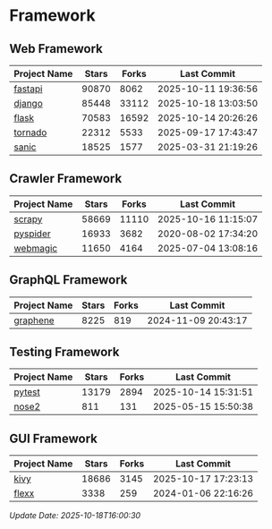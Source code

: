 # Framework

## Web Framework
| Project Name | Stars | Forks | Last Commit |
| ------------ | ----- | ----- | ----------- |
| [fastapi](https://github.com/fastapi/fastapi) | 90870 | 8062 | 2025-10-11 19:36:56 |
| [django](https://github.com/django/django) | 85448 | 33112 | 2025-10-18 13:03:50 |
| [flask](https://github.com/pallets/flask) | 70583 | 16592 | 2025-10-14 20:26:26 |
| [tornado](https://github.com/tornadoweb/tornado) | 22312 | 5533 | 2025-09-17 17:43:47 |
| [sanic](https://github.com/sanic-org/sanic) | 18525 | 1577 | 2025-03-31 21:19:26 |

## Crawler Framework
| Project Name | Stars | Forks | Last Commit |
| ------------ | ----- | ----- | ----------- |
| [scrapy](https://github.com/scrapy/scrapy) | 58669 | 11110 | 2025-10-16 11:15:07 |
| [pyspider](https://github.com/binux/pyspider) | 16933 | 3682 | 2020-08-02 17:34:20 |
| [webmagic](https://github.com/code4craft/webmagic) | 11650 | 4164 | 2025-07-04 13:08:16 |

## GraphQL Framework
| Project Name | Stars | Forks | Last Commit |
| ------------ | ----- | ----- | ----------- |
| [graphene](https://github.com/graphql-python/graphene) | 8225 | 819 | 2024-11-09 20:43:17 |

## Testing Framework
| Project Name | Stars | Forks | Last Commit |
| ------------ | ----- | ----- | ----------- |
| [pytest](https://github.com/pytest-dev/pytest) | 13179 | 2894 | 2025-10-14 15:31:51 |
| [nose2](https://github.com/nose-devs/nose2) | 811 | 131 | 2025-05-15 15:50:38 |

## GUI Framework
| Project Name | Stars | Forks | Last Commit |
| ------------ | ----- | ----- | ----------- |
| [kivy](https://github.com/kivy/kivy) | 18686 | 3145 | 2025-10-17 17:23:13 |
| [flexx](https://github.com/flexxui/flexx) | 3338 | 259 | 2024-01-06 22:16:26 |

*Update Date: 2025-10-18T16:00:30*